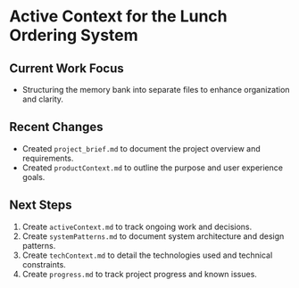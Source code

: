 # Active Context for the Lunch Ordering System

## Current Work Focus
- Structuring the memory bank into separate files to enhance organization and clarity.

## Recent Changes
- Created `project_brief.md` to document the project overview and requirements.
- Created `productContext.md` to outline the purpose and user experience goals.

## Next Steps
1. Create `activeContext.md` to track ongoing work and decisions.
2. Create `systemPatterns.md` to document system architecture and design patterns.
3. Create `techContext.md` to detail the technologies used and technical constraints.
4. Create `progress.md` to track project progress and known issues.

